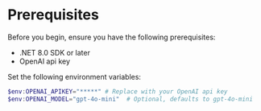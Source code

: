 # Prerequisites

Before you begin, ensure you have the following prerequisites:

- .NET 8.0 SDK or later
- OpenAI api key

Set the following environment variables:

```powershell
$env:OPENAI_APIKEY="*****" # Replace with your OpenAI api key
$env:OPENAI_MODEL="gpt-4o-mini"  # Optional, defaults to gpt-4o-mini
```
